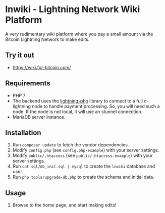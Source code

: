 # lnwiki - Lightning Network Wiki Platform

A very rudimentary wiki platform where you pay a small amount via the Bitcoin Lightning Network to make edits.

Try it out
----------

* https://wiki.for-bitcoin.com/

Requirements
------------

* PHP 7
* The backend uses the [lightning-php](https://github.com/thorie7912/lightning-php) library to connect to a full c-lightning node to handle payment processing. So, you will need such a node. If the node is not local, it will use an stunnel connection.
* MariaDB server instance.

Installation
------------

1. Run `composer update` to fetch the vendor dependencies.
1. Modify `config.php` (see `config.php-example`) with your server settings.
1. Modify `public/.htaccess` (see `public/.htaccess-example`) with your server settings.
1. Run `cat sql/db_init.sql | mysql` to create the `lnwiki` database and user.
1. Run `php tools/upgrade-db.php` to create the schema and initial data.

Usage
-----

1. Browse to the home page, and start making edits!
